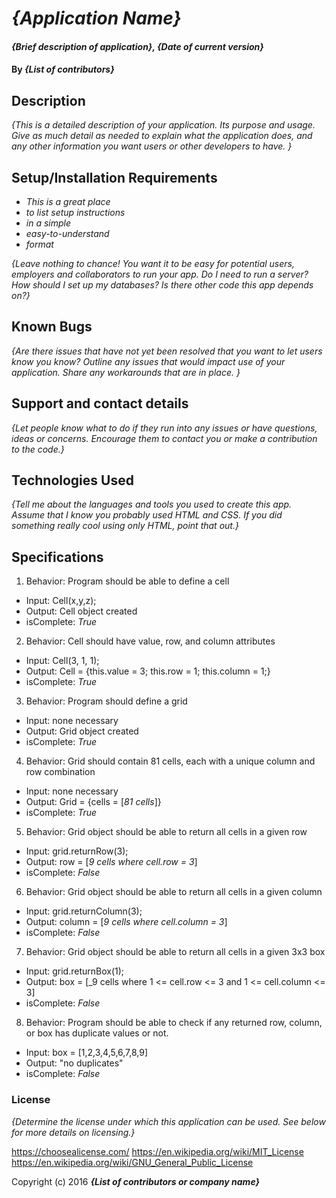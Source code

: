 # _{Application Name}_

#### _{Brief description of application}, {Date of current version}_

#### By _**{List of contributors}**_

## Description

_{This is a detailed description of your application. Its purpose and usage.  Give as much detail as needed to explain what the application does, and any other information you want users or other developers to have. }_

## Setup/Installation Requirements

* _This is a great place_
* _to list setup instructions_
* _in a simple_
* _easy-to-understand_
* _format_

_{Leave nothing to chance! You want it to be easy for potential users, employers and collaborators to run your app. Do I need to run a server? How should I set up my databases? Is there other code this app depends on?}_

## Known Bugs

_{Are there issues that have not yet been resolved that you want to let users know you know?  Outline any issues that would impact use of your application.  Share any workarounds that are in place. }_

## Support and contact details

_{Let people know what to do if they run into any issues or have questions, ideas or concerns.  Encourage them to contact you or make a contribution to the code.}_

## Technologies Used

_{Tell me about the languages and tools you used to create this app. Assume that I know you probably used HTML and CSS. If you did something really cool using only HTML, point that out.}_

## Specifications

1. Behavior: Program should be able to define a cell
  * Input: Cell(x,y,z);
  * Output: Cell object created
  * isComplete: _True_

2. Behavior: Cell should have value, row, and column attributes
  * Input: Cell(3, 1, 1);
  * Output: Cell = {this.value = 3; this.row = 1; this.column = 1;}
  * isComplete: _True_
  
3. Behavior: Program should define a grid
  * Input: none necessary
  * Output: Grid object created
  * isComplete: _True_

4. Behavior: Grid should contain 81 cells, each with a unique column and row combination
* Input: none necessary
* Output: Grid = {cells = [_81 cells_]}
* isComplete: _True_

5. Behavior: Grid object should be able to return all cells in a given row
  * Input: grid.returnRow(3);
  * Output: row = [_9 cells where cell.row = 3_]
  * isComplete: _False_

6. Behavior: Grid object should be able to return all cells in a given column
  * Input: grid.returnColumn(3);
  * Output: column = [_9 cells where cell.column = 3_]
  * isComplete: _False_

7. Behavior: Grid object should be able to return all cells in a given 3x3 box
  * Input: grid.returnBox(1);
  * Output: box = [_9 cells where 1 <= cell.row <= 3 and 1 <= cell.column <= 3]
  * isComplete: _False_

8. Behavior: Program should be able to check if any returned row, column, or box has duplicate values or not.
  * Input: box = [1,2,3,4,5,6,7,8,9]
  * Output: "no duplicates"
  * isComplete: _False_

### License

*{Determine the license under which this application can be used.  See below for more details on licensing.}*

https://choosealicense.com/
https://en.wikipedia.org/wiki/MIT_License
https://en.wikipedia.org/wiki/GNU_General_Public_License

Copyright (c) 2016 **_{List of contributors or company name}_**